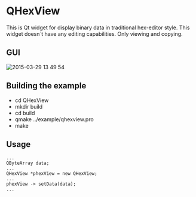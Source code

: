 QHexView
==========

This is Qt widget for display binary data in traditional hex-editor style. This widget doesn`t have any editing capabilities. Only viewing and copying.


GUI
-----
![2015-03-29 13 49 54](https://cloud.githubusercontent.com/assets/10683398/6884566/d438a350-d61a-11e4-9c4b-16f67f5fdf07.png)


Building the example 
-----

* cd  QHexView
* mkdir build
* cd build
* qmake ../example/qhexview.pro
* make


Usage
-----
	...
	QByteArray data;
	...
	QHexView *phexView = new QHexView;
	...
	phexView -> setData(data);
	...
